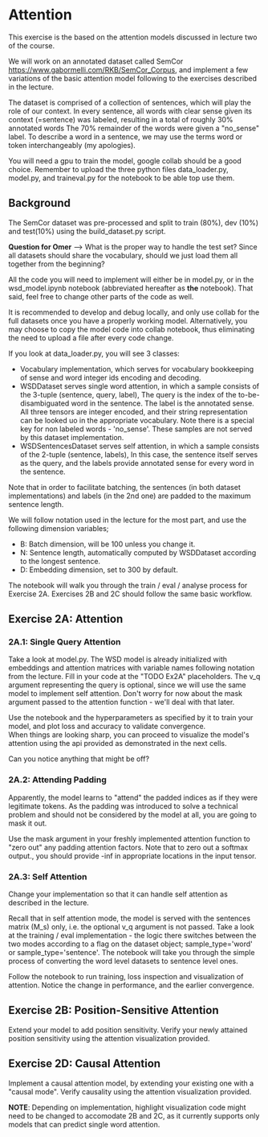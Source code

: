 # Attention 

This exercise is the based on the attention models discussed in lecture two of the course. 

We will work on an annotated dataset called SemCor https://www.gabormelli.com/RKB/SemCor_Corpus, 
and implement a few variations of the basic attention model following to the exercises described in the lecture.

The dataset is comprised of a collection of sentences, which will play the role of our context.
In every sentence, all words with clear sense given its context (=sentence) was labeled, resulting in a total of
roughly 30% annotated words The 70% remainder of the words were given a "no_sense" label.
To describe a word in a sentence, we may use the terms word or token interchangeably (my apologies).

You will need a gpu to train the model, google collab should be a good choice. 
Remember to upload the three python files data_loader.py, model.py, and traineval.py for the notebook 
to be able top use them.

## Background
The SemCor dataset was pre-processed and split to train (80%), dev (10%) and test(10%) using the build_dataset.py script.

**Question for Omer** --> What is the proper way to handle the test set? Since all datasets should share the vocabulary,
should we just load them all together from the beginning?

All the code you will need to implement will either be in model.py, or in the wsd_model.ipynb notebook 
(abbreviated hereafter as **the** notebook). That said, feel free to change other parts of the code as well.

It is recommended to develop and debug locally, and only use collab for the full datasets once you have 
a properly working model. Alternatively, you may choose to copy the model code into collab notebook, thus eliminating
the need to upload a file after every code change.

If you look at data_loader.py, you will see 3 classes:
* Vocabulary implementation, which serves for vocabulary bookkeeping of sense and word integer ids encoding and decoding.
* WSDDataset serves single word attention, in which a sample consists of the 3-tuple (sentence, query, label),
The query is the index of the to-be-disambiguated word in the sentence. The label is the annotated sense.
All three tensors are integer encoded, and their string representation can be looked uo in the appropriate vocabulary.
Note there is a special key for non labeled words - 'no_sense'. These samples are not served by this dataset
implementation.
* WSDSentencesDataset serves self attention, in which a sample consists of the 2-tuple (sentence, labels),
In this case, the sentence itself serves as the query, and the labels provide annotated sense for every word in the 
sentence.

Note that in order to facilitate batching, the sentences (in both dataset implementations) and labels (in the 2nd one) 
are padded to the maximum sentence length.

We will follow notation used in the lecture for the most part, and use the following dimension variables;
* B: Batch dimension, will be 100 unless you change it.
* N: Sentence length, automatically computed by WSDDataset according to the longest sentence.
* D: Embedding dimension, set to 300 by default.

The notebook will walk you through the train / eval / analyse process for Exercise 2A.
Exercises 2B and 2C should follow the same basic workflow.


## Exercise 2A: Attention

###  2A.1: Single Query Attention
Take a look at model.py. The WSD model is already initialized with embeddings and attention matrices with variable names 
following notation from the lecture. Fill in your code at the "TODO Ex2A" placeholders.
The v_q argument representing the query is optional, since we will use the same model to implement self attention.
Don't worry for now about the mask argument passed to the attention function - we'll deal with that later. 

Use the notebook and the hyperparameters as specified by it to train your model, and plot loss and accuracy to validate convergence.  
When things are looking sharp, you can proceed to visualize the model's attention using the api provided as demonstrated 
in the next cells.

Can you notice anything that might be off? 

###  2A.2: Attending Padding
Apparently, the model learns to "attend" the padded indices as if they were legitimate tokens.
As the padding was introduced to solve a technical problem and should not be considered by the model at all, 
you are going to mask it out.

Use the mask argument in your freshly implemented attention function to "zero out" any padding attention
factors. Note that to zero out a softmax output., you should provide -inf in appropriate locations in the input tensor.

### 2A.3: Self Attention
Change your implementation so that it can handle self attention as described in the lecture.

Recall that in self attention mode, the model is served with the sentences matrix (M_s) only, i.e. the optional
v_q argument is not passed. Take a look at the training / eval implementation - the logic there switches between 
the two modes according to a flag on the dataset object; sample_type='word' or sample_type='sentence'.
The notebook will take you through the simple process of converting the word level datasets to
sentence level ones.

Follow the notebook to run training, loss inspection and visualization of attention.
Notice the change in performance, and the earlier convergence.

## Exercise 2B: Position-Sensitive Attention
Extend your model to add position sensitivity.
Verify your newly attained position sensitivity using the attention visualization provided.


## Exercise 2D: Causal Attention
Implement a causal attention model, by extending your existing one with a "causal mode".
Verify causality using the attention visualization provided.
 
 
 **NOTE**: Depending on implementation, highlight visualization code might need to be changed to accomodate 2B and 2C, 
 as it currently supports only models that can predict single word attention.
 